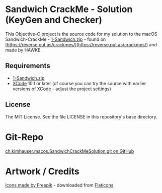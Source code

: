 # Sandwich CrackMe - Solution (KeyGen and Checker)
This Objective-C project is the source code for my solution to the macOS Sandwich-CrackMe - [1-Sandwich.zip](https://reverse.put.as/wp-content/uploads/2010/05/1-Sandwich.zip) - found on [https://reverse.put.as/crackmes/](https://reverse.put.as/crackmes/) and made by HAWKE.


## Requirements
- [1-Sandwich.zip](https://reverse.put.as/wp-content/uploads/2010/05/1-Sandwich.zip)
- [XCode](https://developer.apple.com/xcode/) 10.1 or later (of course you can try the source with earlier versions of XCode - adjust the project settings)

## License
The MIT License. See the file LICENSE in this repository's base directory.

# Git-Repo 
[ch.kimhauser.macos.SandwichCrackMeSolution.git on GitHub](https://github.com/jetedonner/ch.kimhauser.macos.SandwichCrackMeSolution.git)

# Artwork / Credits
[Icons made by Freepik](https://www.freepik.com) - downloaded from [Flaticons](https://www.flaticon.com) 
